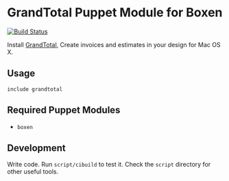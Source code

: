 # GrandTotal Puppet Module for Boxen

[![Build Status](https://travis-ci.org/boxen/puppet-grandtotal.png?branch=master)](https://travis-ci.org/boxen/puppet-grandtotal)

Install [GrandTotal](http://www.grandtotal.biz/GrandTotal/), Create invoices and estimates in your design for Mac OS X.

## Usage

```puppet
include grandtotal
```

## Required Puppet Modules

* `boxen`

## Development

Write code. Run `script/cibuild` to test it. Check the `script`
directory for other useful tools.
